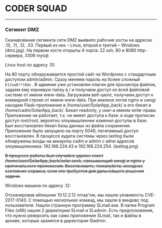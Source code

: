 # CODER SQUAD
--------------------------------------------
### Сегмент DMZ

Сканирование сегмента сети DMZ выявило рабочие хосты на адресах .10, .11, .12, .53. Первый из них – Linux, второй и третий – Windows (dmz.jpg).
На первом хосте открыты 4 порта: 22 ssh, 80 и 8080 http-сервера, 3306 mysql.

Linux host по адресу .10:


На 80 порту обнаруживается простой сайт на Wordpress с стандартным доступом admin/admin. 
Сразу меняем пароль на более сложный `E1Jsw0)*(8dx` . В админке уже установлен плагин для просмотра файлов, задаем ему корневую папку в / и получаем доступ ко всей файловой системе от имени www-data. Загружаем веб-шелл, получаем доступ к командной строке от имени www-data.
При анализе логов nginx и uwsgi находим Flask-приложение в /home/user/SolarApp_back/ и его бекап в /home/cadm/SolarApp_back/. 
Бекап readonly, у user-а имеем write-права. 
Приложение не работает, т.к. не имеет доступа к базе: в коде прописан доступ root/root, вероятно злоумышленник изменил доступы в базе. Был восстановлен бекап базы данных из файла сохранения. Приложение было запущено на порту 5049, легитимный доступ восстановлен.
В процессе аудита системы через lastlog были обнаружены входы на аккаунты cadm и admin с айпи адресов злоумышленника: 192.168.224.43 и 192.168.224.254. (lastlog.png)

~~В процессе работы был случайно удален сокет /home/user/SolarApp_back/solar.sock, связывающий uwsgi и nginx у оригинального приложения. Восстановите, пожалуйста, исходное состояние сервиса, если это требуется для дальнейшего решения задачи.~~


Windows машина по адресу .12:

Отсканировав айпишник 10.12.2.12 nmap'ом, мы нашли уязвимость CVE-2017-0143. С помощью нескольких команд, мы зашли в виндовс под пользователя. Нашли странную программу SLmail.exe.
В папке Program Files (x86) нашли 2 директории SLmail и SLadmin. Есть предположения, что нужно реверсить как само приложение SLmail, так и файлы в архиве, которые хранятся в директории Sladmin.







